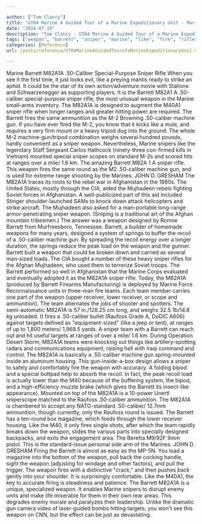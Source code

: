 ```yaml
---

author: ["Tom Clancy"]
title: "GT04 Marine A Guided Tour of a Marine Expeditionary Unit - Marine_split_039.html"
date: "2024-07-19"
description: "Tom Clancy - GT04 Marine A Guided Tour of a Marine Expeditionary Unit"
tags: ["weapon", "barrett", "sniper", "marine", "like", "fire", "rifle", "team", "range", "gun", "designed", "ammunition", "machine", "recoil", "load", "afghanistan", "mujhadeen", "part", "receiver", "lower", "raufoss", "target", "see", "strike", "could"]
categories: [Reference]
url: /posts/reference/GT04MarineAGuidedTourofaMarineExpeditionaryUnit-marinesplit039html

---
```



Marine
Barrett M82A1A .50-Caliber Special-Purpose Sniper Rifle
When you see it the first time, it just looks evil, like a preying mantis ready to strike an aphid. It could be the star of its own action/adventure movie with Stallone and Schwarzenegger as supporting players. It is the Barrett M82A1 A .50-caliber special-purpose sniper rifle, the most unusual weapon in the Marine small-arms inventory. The M82A1A is designed to augment the M40A1 sniper rifle when longer ranges and greater hitting power are required. The Barrett fires the same ammunition as the M-2 Browning .50-caliber machine gun. If you have ever fired the M-2, you know that it kicks like a mule, and requires a very firm mount or a heavy tripod dug into the ground. The whole M-2 machine-gun/tripod combination weighs several hundred pounds, hardly convenient as a sniper weapon. Nevertheless, Marine snipers like the legendary Staff Sergeant Carlos Hathcock (ninety-three con-firmed kills in Vietnam) mounted special sniper scopes on standard M-2s and scored hits at ranges over a mile/ 1.6 km.
The amazing Barrett M82A 1 A sniper rifle. This weapon fires the same round as the M2 .50-caliber machine gun, and is used for extreme range shooting by the Marines.
JOHN D. GRESHAM
The M82A1A traces its roots to the rebel war in Afghanistan in the 1980s. The United States, mostly through the CIA, aided the Mujhadeen rebels fighting Soviet forces in Afghanistan. A well-publicized part of this aid included Stinger shoulder-launched SAMs to knock down attack helicopters and strike aircraft. The Mujhadeen also asked for a man-portable long-range armor-penetrating sniper weapon. (Sniping is a traditional art of the Afghan mountain tribesmen.) The answer was a weapon designed by Ronnie Barrett from Murfreesboro, Tennessee. Barrett, a builder of homemade weapons for many years, designed a system of springs to buffer the recoil of a .50-caliber machine gun. By spreading the recoil energy over a longer duration, the springs reduce the peak load on the weapon and the gunner. Barrett built a weapon that could be broken down and carried as several man-sized loads. The CIA bought a number of these heavy sniper rifles for the Afghan Mujhadeen, who used them to terrorize Soviet troops. The Barrett performed so well in Afghanistan that the Marine Corps evaluated and eventually adopted it as the M82A1A sniper rifle. Today, the M82A1A (produced by Barrett Firearms Manufacturing) is deployed by Marine Force Reconnaissance units in three-man fire teams. Each team member carries one part of the weapon (upper receiver, lower receiver, or scope and ammunition). The team alternates the jobs of shooter and spotters.
The semi-automatic M82A1A is 57 in./128.25 cm long, and weighs 32.5 1b/14.8 kg unloaded. It fires a .50-caliber bullet (Raufoss Grade A, DoDIC A606) against targets defined as "equipment-sized" (like a jeep or tent), at ranges of up to 1,800 meters/ 1,968.5 yards. A sniper team with a Barrett can reach out and hit useful targets at ranges of over a mile/ 1.6 km. During Operation Desert Storm, M82A1A teams were knocking out things like artillery-spotting radars and communications equipment, raising hell with Iraqi command and control. The M82A1A is basically a .50-caliber machine gun spring-mounted inside an aluminum housing. This gun-inside-a-box design allows a sniper to safely and comfortably fire the weapon with accuracy. A folding bipod and a special buttpad help to absorb the recoil. In fact, the peak recoil load is actually lower than the M40 because of the buffering system, the bipod, and a high-efficiency muzzle brake (which gives the Barrett its insect-like appearance). Mounted on top of the M82A1A is a 10-power Unertl sniperscope matched to the Raufoss .50-caliber ammunition. The M82A1A is chambered to accept any NATO-standard .50-caliber/ 12.7mm ammunition, though currently, only the Raufoss round is issued. The Barrett has a ten-round box magazine, which feeds through the lower receiver housing. Like the M40, it only fires single shots, after which the team rapidly breaks down the weapon, slides the various parts into specially designed backpacks, and exits the engagement area.
The Beretta M9/92F 9mm pistol. This is the standard-issue personal side arm of the Marines.
JOHN D. GRESHAM
Firing the Barrett is almost as easy as the MP-5N. You load a magazine into the bottom of the weapon, pull back the cocking handle, sight the weapon (adjusting for windage and other factors), and pull the trigger. The weapon fires with a distinctive "crack," and then pushes back gently into your shoulder. It is surprisingly comfortable. Like the M40A1, the key to accurate firing is steadiness and patience. The Barrett M82A1A is a unique, specialized weapon. It enables Marine snipers to disrupt enemy units and make life miserable for them in their own rear areas. This degrades enemy morale and paralyzes their leadership. Unlike the dramatic gun camera video of laser-guided bombs hitting targets, you won't see this weapon on CNN, but the effect can be just as devastating.
